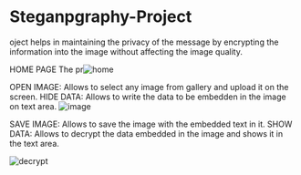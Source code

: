 # Steganpgraphy-Project

oject helps in maintaining the privacy of the message by encrypting the information into the image without affecting the image quality.

HOME PAGE
The pr![home](https://github.com/user-attachments/assets/634e4a1b-7cff-476b-8572-4d7a293ab1bf)

OPEN IMAGE: Allows to select any image from gallery and upload it on the screen.
HIDE DATA: Allows to write the data to be embedden in the image on text area.
![image](https://github.com/user-attachments/assets/48c41577-3396-4077-a8f1-ae8e2a597751)

SAVE IMAGE: Allows to save the image with the embedded text in it.
SHOW DATA: Allows to decrypt the data embedded in the image and shows it in the text area.

![decrypt](https://github.com/user-attachments/assets/f5aef401-6950-4c56-ab2b-ac21d5ea3602)
